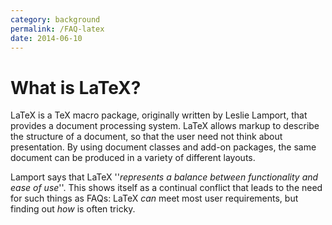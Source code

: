 ```yaml
---
category: background
permalink: /FAQ-latex
date: 2014-06-10
---
```


# What is LaTeX?

LaTeX is a TeX macro package, originally written by Leslie Lamport, that
provides a document processing system.  LaTeX allows markup to
describe the structure of a document, so that the user
need not think about presentation. By using document classes and
add-on packages, the same document can be produced in a variety of
different layouts.

Lamport says that LaTeX
''_represents a balance between functionality and ease of use_''.
This shows itself as a continual conflict that leads to
the need for such things as FAQs: LaTeX _can_ 
meet most user requirements, but finding out _how_ is often
tricky.

